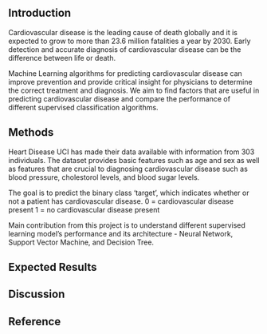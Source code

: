 ## Introduction
Cardiovascular disease is the leading cause of death globally and it is expected to grow to more than 23.6 million fatalities a year by 2030. Early detection and accurate diagnosis of cardiovascular disease can be the difference between life or death.

Machine Learning algorithms for predicting cardiovascular disease can improve prevention and provide critical insight for physicians to determine the correct treatment and diagnosis. We aim to find factors that are useful in predicting cardiovascular disease and compare the performance of different supervised classification algorithms.

## Methods
Heart Disease UCI has made their data available with information from 303 individuals. The dataset provides basic features such as age and sex as well as features that are crucial to diagnosing cardiovascular disease such as blood pressure, cholestorol levels, and blood sugar levels.

The goal is to predict the binary class ‘target’, which indicates whether or not a patient has cardiovascular disease.
	0 = cardiovascular disease present
	1 = no cardiovascular disease present

Main contribution from this project is to understand different supervised learning model’s performance and its architecture - Neural Network, Support Vector Machine, and Decision Tree.

## Expected Results

## Discussion

## Reference
